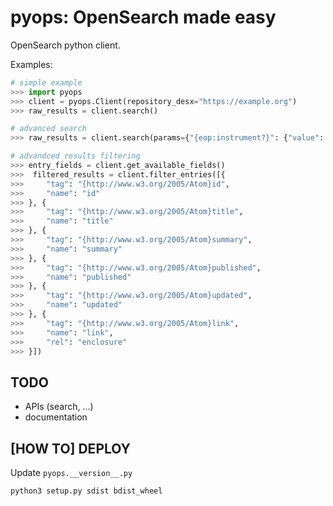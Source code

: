 pyops: OpenSearch made easy
===========================

OpenSearch python client.

Examples:
```python
# simple example
>>> import pyops
>>> client = pyops.Client(repository_desx="https://example.org")
>>> raw_results = client.search()

# advanced search
>>> raw_results = client.search(params={"{eop:instrument?}": {"value": "SAR"}})

# advandced results filtering
>>> entry_fields = client.get_available_fields()
>>>  filtered_results = client.filter_entries([{
>>>     "tag": "{http://www.w3.org/2005/Atom}id",
>>>     "name": "id"
>>> }, {
>>>     "tag": "{http://www.w3.org/2005/Atom}title",
>>>     "name": "title"
>>> }, {
>>>     "tag": "{http://www.w3.org/2005/Atom}summary",
>>>     "name": "summary"
>>> }, {
>>>     "tag": "{http://www.w3.org/2005/Atom}published",
>>>     "name": "published"
>>> }, {
>>>     "tag": "{http://www.w3.org/2005/Atom}updated",
>>>     "name": "updated"
>>> }, {
>>>     "tag": "{http://www.w3.org/2005/Atom}link",
>>>     "name": "link",
>>>     "rel": "enclosure"
>>> }])
```

TODO
----
- APIs (search, ...)
- documentation

[HOW TO] DEPLOY
---------------
Update `pyops.__version__.py`
```bash
python3 setup.py sdist bdist_wheel
```
